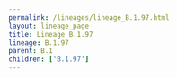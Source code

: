 ```yaml
---
permalink: /lineages/lineage_B.1.97.html
layout: lineage_page
title: Lineage B.1.97
lineage: B.1.97
parent: B.1
children: ['B.1.97']
---
```

